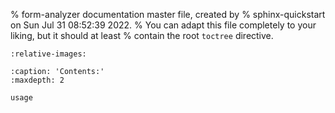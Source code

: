 % form-analyzer documentation master file, created by
% sphinx-quickstart on Sun Jul 31 08:52:39 2022.
% You can adapt this file completely to your liking, but it should at least
% contain the root `toctree` directive.

```{include} ../README.md
:relative-images:
```

```{toctree}
:caption: 'Contents:'
:maxdepth: 2

usage
```

